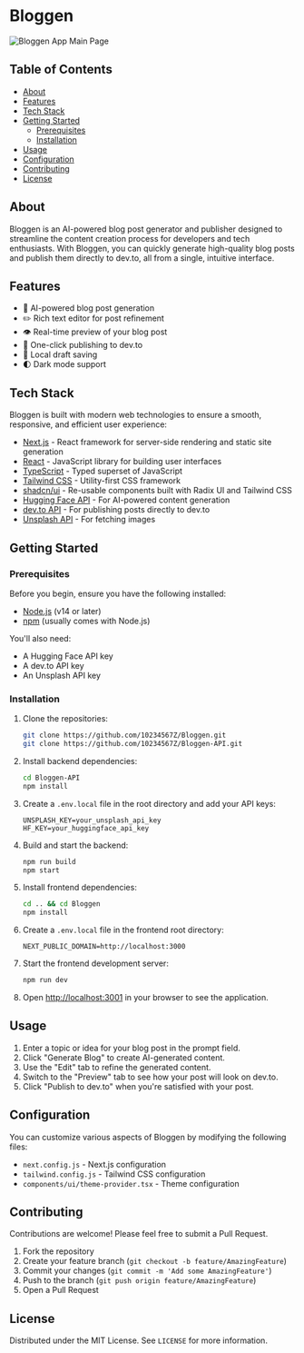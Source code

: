 # Bloggen

![Bloggen App Main Page](https://github.com/user-attachments/assets/a1690f89-f70e-4702-b3c1-5085b819ff32)

## Table of Contents
- [About](#about)
- [Features](#features)
- [Tech Stack](#tech-stack)
- [Getting Started](#getting-started)
  - [Prerequisites](#prerequisites)
  - [Installation](#installation)
- [Usage](#usage)
- [Configuration](#configuration)
- [Contributing](#contributing)
- [License](#license)

## About

Bloggen is an AI-powered blog post generator and publisher designed to streamline the content creation process for developers and tech enthusiasts. With Bloggen, you can quickly generate high-quality blog posts and publish them directly to dev.to, all from a single, intuitive interface.

## Features

- 🤖 AI-powered blog post generation
- ✏️ Rich text editor for post refinement
- 👁️ Real-time preview of your blog post
- 🚀 One-click publishing to dev.to
- 💾 Local draft saving
- 🌓 Dark mode support

## Tech Stack

Bloggen is built with modern web technologies to ensure a smooth, responsive, and efficient user experience:

- [Next.js](https://nextjs.org/) - React framework for server-side rendering and static site generation
- [React](https://reactjs.org/) - JavaScript library for building user interfaces
- [TypeScript](https://www.typescriptlang.org/) - Typed superset of JavaScript
- [Tailwind CSS](https://tailwindcss.com/) - Utility-first CSS framework
- [shadcn/ui](https://ui.shadcn.com/) - Re-usable components built with Radix UI and Tailwind CSS
- [Hugging Face API](https://huggingface.co/docs/api-inference/en/index) - For AI-powered content generation
- [dev.to API](https://developers.forem.com/api) - For publishing posts directly to dev.to
- [Unsplash API](https://unsplash.com/developers) - For fetching images

## Getting Started

### Prerequisites

Before you begin, ensure you have the following installed:
- [Node.js](https://nodejs.org/) (v14 or later)
- [npm](https://www.npmjs.com/) (usually comes with Node.js)

You'll also need:
- A Hugging Face API key
- A dev.to API key
- An Unsplash API key

### Installation

1. Clone the repositories:
   ```bash
   git clone https://github.com/10234567Z/Bloggen.git
   git clone https://github.com/10234567Z/Bloggen-API.git
   ```

2. Install backend dependencies:
   ```bash
   cd Bloggen-API
   npm install
   ```

3. Create a `.env.local` file in the root directory and add your API keys:
   ```
   UNSPLASH_KEY=your_unsplash_api_key
   HF_KEY=your_huggingface_api_key
   ```

4. Build and start the backend:
   ```bash
   npm run build
   npm start
   ```

5. Install frontend dependencies:
   ```bash
   cd .. && cd Bloggen
   npm install
   ```

6. Create a `.env.local` file in the frontend root directory:
   ```
   NEXT_PUBLIC_DOMAIN=http://localhost:3000
   ```

7. Start the frontend development server:
   ```bash
   npm run dev
   ```

8. Open [http://localhost:3001](http://localhost:3001) in your browser to see the application.

## Usage

1. Enter a topic or idea for your blog post in the prompt field.
2. Click "Generate Blog" to create AI-generated content.
3. Use the "Edit" tab to refine the generated content.
4. Switch to the "Preview" tab to see how your post will look on dev.to.
5. Click "Publish to dev.to" when you're satisfied with your post.

## Configuration

You can customize various aspects of Bloggen by modifying the following files:
- `next.config.js` - Next.js configuration
- `tailwind.config.js` - Tailwind CSS configuration
- `components/ui/theme-provider.tsx` - Theme configuration

## Contributing

Contributions are welcome! Please feel free to submit a Pull Request.

1. Fork the repository
2. Create your feature branch (`git checkout -b feature/AmazingFeature`)
3. Commit your changes (`git commit -m 'Add some AmazingFeature'`)
4. Push to the branch (`git push origin feature/AmazingFeature`)
5. Open a Pull Request

## License

Distributed under the MIT License. See `LICENSE` for more information.

